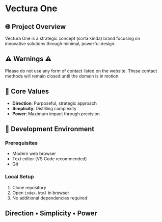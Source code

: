 # Vectura One

## 🌐 Project Overview
Vectura One is a strategic concept (sorta kinda) brand focusing on innovative solutions through minimal, powerful design.

## ⚠️ Warnings ⚠️
Please do not use any form of contact listed on the website. These contact methods will remain closed until the domain is in motion

## 🎯 Core Values
- **Direction**: Purposeful, strategic approach
- **Simplicity**: Distilling complexity
- **Power**: Maximum impact through precision

## 🚀 Development Environment
### Prerequisites
- Modern web browser
- Text editor (VS Code recommended)
- Git

### Local Setup
1. Clone repository
2. Open `index.html` in browser
3. No additional dependencies required

## Direction • Simplicity • Power
